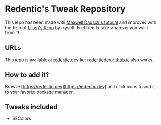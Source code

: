 # Redentic's Tweak Repository
This repo has been made with [Maxwell Dausch's tutorial](https://github.com/MDausch/Example-Cydia-Repository) and improved with the help of [Litten's Repo](https://github.com/Litteeen/Repository) by myself. Feel free to take whatever you want from it!

## URLs
This repo is available at [redentic.dev](https://redentic.dev) but [redenticdev.github.io](https://redenticdev.github.io) also works.

## How to add it?
Browse [https://redentic.dev](https://redentic.dev) and click icons to add it to your favorite package manager.

## Tweaks included
- SBColors
